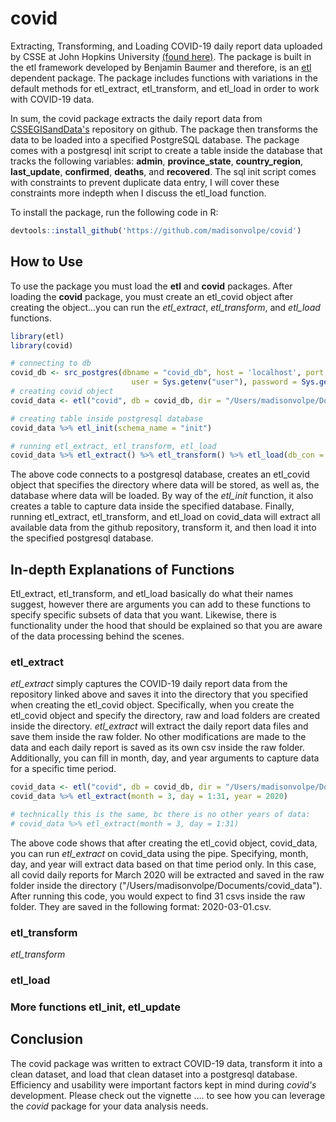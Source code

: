 # covid

Extracting, Transforming, and Loading COVID-19 daily report data uploaded by CSSE at John Hopkins University [(found here)](https://github.com/CSSEGISandData/COVID-19/tree/master/csse_covid_19_data/csse_covid_19_daily_reports).
The package is built in the etl framework developed by Benjamin Baumer and therefore, is an [etl](https://github.com/beanumber/etl) dependent package. The package includes functions with variations in the default methods for etl_extract,
etl_transform, and etl_load in order to work with COVID-19 data.

In sum, the covid package extracts the daily report data from [CSSEGISandData's](https://github.com/CSSEGISandData/COVID-19/tree/master/csse_covid_19_data/csse_covid_19_daily_reports) repository on github. The package then transforms the data to be loaded into a specified PostgreSQL database. The package comes with a postgresql init script to create a table inside the database that tracks the following variables: **admin**, **province_state**, **country_region**, **last_update**, **confirmed**, **deaths**, and **recovered**. The sql init script comes with constraints to prevent duplicate data entry, I will cover these constraints more indepth when I discuss the etl_load function. 

To install the package, run the following code in R:

```r
devtools::install_github('https://github.com/madisonvolpe/covid')
```

## How to Use 

To use the package you must load the **etl** and **covid** packages. After loading the **covid** package, you must create an etl_covid object after creating the object...you can run the *etl_extract*, *etl_transform*, and *etl_load* functions.

```r
library(etl)
library(covid)

# connecting to db 
covid_db <- src_postgres(dbname = "covid_db", host = 'localhost', port = 5432,
                           user = Sys.getenv("user"), password = Sys.getenv("password"))
# creating covid object
covid_data <- etl("covid", db = covid_db, dir = "/Users/madisonvolpe/Documents/covid_data")

# creating table inside postgresql database
covid_data %>% etl_init(schema_name = "init")

# running etl_extract, etl_transform, etl_load
covid_data %>% etl_extract() %>% etl_transform() %>% etl_load(db_con = covid_db$con)
```
The above code connects to a postgresql database, creates an etl_covid object that specifies the directory where data will be stored, as well as, the database where data will be loaded. By way of the *etl_init* function, it also creates a table to capture data inside the specified database. Finally, running etl_extract, etl_transform, and etl_load on covid_data will extract all available data from the github repository, transform it, and then load it into the specified postgresql database. 

## In-depth Explanations of Functions

Etl_extract, etl_transform, and etl_load basically do what their names suggest, however there are arguments you can add to these functions to specify specific subsets of data that you want. Likewise, there is functionality under the hood that should be explained so that you are aware of the data processing behind the scenes. 

### etl_extract

*etl_extract* simply captures the COVID-19 daily report data from the repository linked above and saves it into the directory that you specified when creating the etl_covid object. Specifically, when you create the etl_covid object and specify the directory, raw and load folders are created inside the directory. *etl_extract* will extract the daily report data files and save them inside the raw folder. No other modifications are made to the data and each daily report is saved as its own csv inside the raw folder. Additionally, you can fill in month, day, and year arguments to capture data for a specific time period. 

```r
covid_data <- etl("covid", db = covid_db, dir = "/Users/madisonvolpe/Documents/covid_data")
covid_data %>% etl_extract(month = 3, day = 1:31, year = 2020)

# technically this is the same, bc there is no other years of data: 
# covid_data %>% etl_extract(month = 3, day = 1:31)
```

The above code shows that after creating the etl_covid object, covid_data, you can run *etl_extract* on covid_data using the pipe. Specifying, month, day, and year will extract data based on that time period only. In this case, all covid daily reports for March 2020 will be extracted and saved in the raw folder inside the directory ("/Users/madisonvolpe/Documents/covid_data"). After running this code, you would expect to find 31 csvs inside the raw folder. They are saved in the following format: 2020-03-01.csv. 

### etl_transform

*etl_transform* 


### etl_load 

### More functions etl_init, etl_update

## Conclusion 

The covid package was written to extract COVID-19 data, transform it into a clean dataset, and load that clean dataset into a postgresql database. Efficiency and usability were important factors kept in mind during *covid's* development. Please check out the vignette .... to see how you can leverage the *covid* package for your data analysis needs. 





